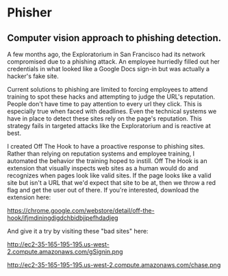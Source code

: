 # Phisher
## Computer vision approach to phishing detection.

A few months ago, the Exploratorium in San Francisco had its network compromised due to a phishing attack. An employee hurriedly filled out her credentials in what looked like a Google Docs sign-in but was actually a hacker's fake site.

Current solutions to phishing are limited to forcing employees to attend training to spot these hacks and attempting to judge the URL's reputation. People don't have time to pay attention to every url they click. This is especially true when faced with deadlines. Even the technical systems we have in place to detect these sites rely on the page's reputation. This strategy fails in targeted attacks like the Exploratorium and is reactive at best.

I created Off The Hook to have a proactive response to phishing sites. Rather than relying on reputation systems and employee training, I automated the behavior the training hoped to instill. Off The Hook is an extension that visually inspects web sites as a human would do and recognizes when pages look like valid sites. If the page looks like a valid site but isn't a URL that we'd expect that site to be at, then we throw a red flag and get the user out of there.  If you're interested, download the extension here:

https://chrome.google.com/webstore/detail/off-the-hook/ifjmdiningdigdchbidbjjpefhdadjeg

And give it a try by visiting these "bad sites" here:

http://ec2-35-165-195-195.us-west-2.compute.amazonaws.com/gSignin.png

http://ec2-35-165-195-195.us-west-2.compute.amazonaws.com/chase.png